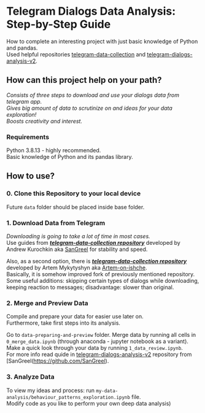 # Telegram Dialogs Data Analysis: Step-by-Step Guide
How to complete an interesting project with just basic knowledge of Python and pandas.<br>
Used helpful repositories [telegram-data-collection](https://github.com/SanGreel/telegram-data-collection) and [telegram-dialogs-analysis-v2](https://github.com/SanGreel/telegram-dialogs-analysis-v2).

## How can this project help on your path?
*Consists of three steps to download and use your dialogs data from telegram app.<br> 
Gives big amount of data to scrutinize on and ideas for your data exploration!<br>
Boosts creativity and interest.*

### Requirements
Python 3.8.13 - highly recommended. <br>
Basic knowledge of Python and its pandas library.

## How to use?

### 0. Clone this Repository to your local device
Future ```data``` folder should be placed inside base folder.

### 1. Download Data from Telegram
*Downloading is going to take a lot of time in most cases.*<br>
Use guides from ***[telegram-data-collection repository](https://github.com/SanGreel/telegram-data-collection)*** developed by Andrew Kurochkin aka [SanGreel](https://github.com/SanGreel) for stability and speed. <br>

Also, as a second option, there is ***[telegram-data-collection repository](https://github.com/Artem-on-ishche/telegram-data-collection)*** developed by Artem Mykytyshyn aka [Artem-on-ishche](https://github.com/Artem-on-ishche).<br> 
Basically, it is somehow improved fork of previously mentioned repository. Some useful additions: skipping certain types of dialogs while downloading, keeping reaction to messages; disadvantage: slower than original.

### 2. Merge and Preview Data
Compile and prepare your data for easier use later on. <br>
Furthermore, take first steps into its analysis.<br>

Go to ```data-preparing-and-preview``` folder. Merge data by running all cells in ```0_merge_data.ipynb``` (through anaconda - jupyter notebook as a variant). <br>
Make a quick look through your data by running ```1_data_review.ipynb```.<br>
For more info read quide in [telegram-dialogs-analysis-v2](https://github.com/SanGreel/telegram-dialogs-analysis-v2) repository from [SanGreel(https://github.com/SanGreel).


### 3. Analyze Data
To view my ideas and process: run ```my-data-analysis/behaviour_patterns_exploration.ipynb``` file.<br>
Modify code as you like to perform your own deep data analysis)
